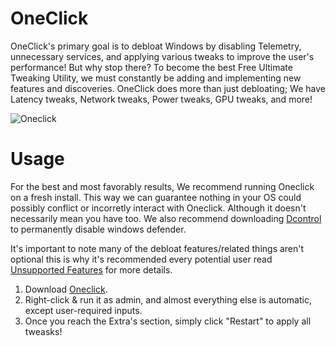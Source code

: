 # OneClick 
OneClick's primary goal is to debloat Windows by disabling Telemetry, unnecessary services, and applying various tweaks to improve the user's performance! But why stop there? To become the best Free Ultimate Tweaking Utility, we must constantly be adding and implementing new features and discoveries. OneClick does more than just debloating; We have Latency tweaks, Network tweaks, Power tweaks, GPU tweaks, and more!

![Oneclick](https://github.com/QuakedK/Oneclick/assets/124531365/a058ad27-6c3c-401d-911b-700421056cfb)

# Usage
For the best and most favorably results, We recommend running Oneclick on a fresh install. This way we can guarantee nothing in your OS could possibly conflict or incorretly interact with Oneclick. 
Although it doesn't necessarily mean you have too. We also recommend downloading [Dcontrol](https://www.sordum.org/9480/defender-control-v2-1/) to permanently disable windows defender.

It's important to note many of the debloat features/related things aren't optional this is why it's recommended every potential user read
[Unsupported Features](https://github.com/QuakedK/Oneclick/blob/main/Unsupported%20Features.md) for more details.

1. Download [Oneclick](https://github.com/QuakedK/Oneclick/releases/download/optimizer/Oneclick-V6.2.bat).
2. Right-click & run it as admin, and almost everything else is automatic, except user-required inputs.
3. Once you reach the Extra's section, simply click "Restart" to apply all tweasks!
